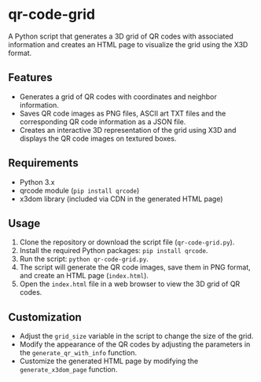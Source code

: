 # qr-code-grid

A Python script that generates a 3D grid of QR codes with associated information and creates an HTML page to visualize the grid using the X3D format.

## Features

- Generates a grid of QR codes with coordinates and neighbor information.
- Saves QR code images as PNG files, ASCII art TXT files and the corresponding QR code information as a JSON file.
- Creates an interactive 3D representation of the grid using X3D and displays the QR code images on textured boxes.

## Requirements

- Python 3.x
- qrcode module (`pip install qrcode`)
- x3dom library (included via CDN in the generated HTML page)

## Usage

1. Clone the repository or download the script file (`qr-code-grid.py`).
2. Install the required Python packages: `pip install qrcode`.
3. Run the script: `python qr-code-grid.py`.
4. The script will generate the QR code images, save them in PNG format, and create an HTML page (`index.html`).
5. Open the `index.html` file in a web browser to view the 3D grid of QR codes.

## Customization

- Adjust the `grid_size` variable in the script to change the size of the grid.
- Modify the appearance of the QR codes by adjusting the parameters in the `generate_qr_with_info` function.
- Customize the generated HTML page by modifying the `generate_x3dom_page` function.
